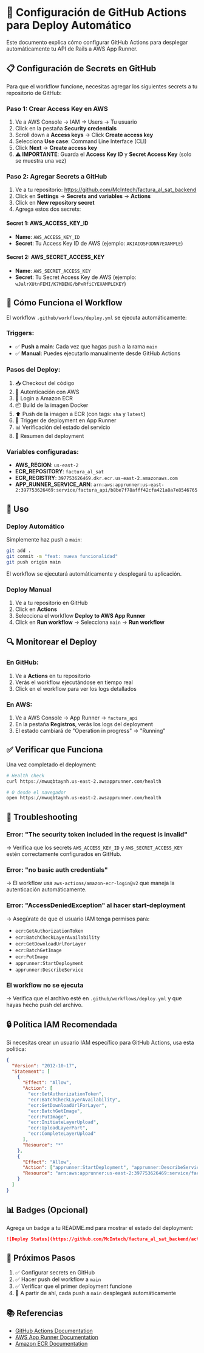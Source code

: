 # 🔐 Configuración de GitHub Actions para Deploy Automático

Este documento explica cómo configurar GitHub Actions para desplegar automáticamente tu API de Rails a AWS App Runner.

## 📋 Configuración de Secrets en GitHub

Para que el workflow funcione, necesitas agregar los siguientes secrets a tu repositorio de GitHub:

### Paso 1: Crear Access Key en AWS

1. Ve a AWS Console → IAM → Users → Tu usuario
2. Click en la pestaña **Security credentials**
3. Scroll down a **Access keys** → Click **Create access key**
4. Selecciona **Use case**: Command Line Interface (CLI)
5. Click **Next** → **Create access key**
6. **⚠️ IMPORTANTE**: Guarda el **Access Key ID** y **Secret Access Key** (solo se muestra una vez)

### Paso 2: Agregar Secrets a GitHub

1. Ve a tu repositorio: https://github.com/McIntech/factura_al_sat_backend
2. Click en **Settings** → **Secrets and variables** → **Actions**
3. Click en **New repository secret**
4. Agrega estos dos secrets:

#### Secret 1: AWS_ACCESS_KEY_ID

- **Name**: `AWS_ACCESS_KEY_ID`
- **Secret**: Tu Access Key ID de AWS (ejemplo: `AKIAIOSFODNN7EXAMPLE`)

#### Secret 2: AWS_SECRET_ACCESS_KEY

- **Name**: `AWS_SECRET_ACCESS_KEY`
- **Secret**: Tu Secret Access Key de AWS (ejemplo: `wJalrXUtnFEMI/K7MDENG/bPxRfiCYEXAMPLEKEY`)

## 🚀 Cómo Funciona el Workflow

El workflow `.github/workflows/deploy.yml` se ejecuta automáticamente:

### Triggers:

- ✅ **Push a main**: Cada vez que hagas push a la rama `main`
- ✅ **Manual**: Puedes ejecutarlo manualmente desde GitHub Actions

### Pasos del Deploy:

1. 📥 Checkout del código
2. 🔐 Autenticación con AWS
3. 🔑 Login a Amazon ECR
4. 📦 Build de la imagen Docker
5. ⬆️ Push de la imagen a ECR (con tags: `sha` y `latest`)
6. 🚀 Trigger de deployment en App Runner
7. 📊 Verificación del estado del servicio
8. 📝 Resumen del deployment

### Variables configuradas:

- **AWS_REGION**: `us-east-2`
- **ECR_REPOSITORY**: `factura_al_sat`
- **ECR_REGISTRY**: `397753626469.dkr.ecr.us-east-2.amazonaws.com`
- **APP_RUNNER_SERVICE_ARN**: `arn:aws:apprunner:us-east-2:397753626469:service/factura_api/b8be7f78afff42cfa421a8a7e8546765`

## 📝 Uso

### Deploy Automático

Simplemente haz push a `main`:

```bash
git add .
git commit -m "feat: nueva funcionalidad"
git push origin main
```

El workflow se ejecutará automáticamente y desplegará tu aplicación.

### Deploy Manual

1. Ve a tu repositorio en GitHub
2. Click en **Actions**
3. Selecciona el workflow **Deploy to AWS App Runner**
4. Click en **Run workflow** → Selecciona `main` → **Run workflow**

## 🔍 Monitorear el Deploy

### En GitHub:

1. Ve a **Actions** en tu repositorio
2. Verás el workflow ejecutándose en tiempo real
3. Click en el workflow para ver los logs detallados

### En AWS:

1. Ve a AWS Console → App Runner → `factura_api`
2. En la pestaña **Registros**, verás los logs del deployment
3. El estado cambiará de "Operation in progress" → "Running"

## ✅ Verificar que Funciona

Una vez completado el deployment:

```bash
# Health check
curl https://mwuqbtaynh.us-east-2.awsapprunner.com/health

# O desde el navegador
open https://mwuqbtaynh.us-east-2.awsapprunner.com/health
```

## 🐛 Troubleshooting

### Error: "The security token included in the request is invalid"

→ Verifica que los secrets `AWS_ACCESS_KEY_ID` y `AWS_SECRET_ACCESS_KEY` estén correctamente configurados en GitHub.

### Error: "no basic auth credentials"

→ El workflow usa `aws-actions/amazon-ecr-login@v2` que maneja la autenticación automáticamente.

### Error: "AccessDeniedException" al hacer start-deployment

→ Asegúrate de que el usuario IAM tenga permisos para:

- `ecr:GetAuthorizationToken`
- `ecr:BatchCheckLayerAvailability`
- `ecr:GetDownloadUrlForLayer`
- `ecr:BatchGetImage`
- `ecr:PutImage`
- `apprunner:StartDeployment`
- `apprunner:DescribeService`

### El workflow no se ejecuta

→ Verifica que el archivo esté en `.github/workflows/deploy.yml` y que hayas hecho push del archivo.

## 🔒 Política IAM Recomendada

Si necesitas crear un usuario IAM específico para GitHub Actions, usa esta política:

```json
{
  "Version": "2012-10-17",
  "Statement": [
    {
      "Effect": "Allow",
      "Action": [
        "ecr:GetAuthorizationToken",
        "ecr:BatchCheckLayerAvailability",
        "ecr:GetDownloadUrlForLayer",
        "ecr:BatchGetImage",
        "ecr:PutImage",
        "ecr:InitiateLayerUpload",
        "ecr:UploadLayerPart",
        "ecr:CompleteLayerUpload"
      ],
      "Resource": "*"
    },
    {
      "Effect": "Allow",
      "Action": ["apprunner:StartDeployment", "apprunner:DescribeService"],
      "Resource": "arn:aws:apprunner:us-east-2:397753626469:service/factura_api/*"
    }
  ]
}
```

## 📊 Badges (Opcional)

Agrega un badge a tu README.md para mostrar el estado del deployment:

```markdown
![Deploy Status](https://github.com/McIntech/factura_al_sat_backend/actions/workflows/deploy.yml/badge.svg)
```

## 🎯 Próximos Pasos

1. ✅ Configurar secrets en GitHub
2. ✅ Hacer push del workflow a `main`
3. ✅ Verificar que el primer deployment funcione
4. 🔄 A partir de ahí, cada push a `main` desplegará automáticamente

## 📚 Referencias

- [GitHub Actions Documentation](https://docs.github.com/en/actions)
- [AWS App Runner Documentation](https://docs.aws.amazon.com/apprunner/)
- [Amazon ECR Documentation](https://docs.aws.amazon.com/ecr/)
